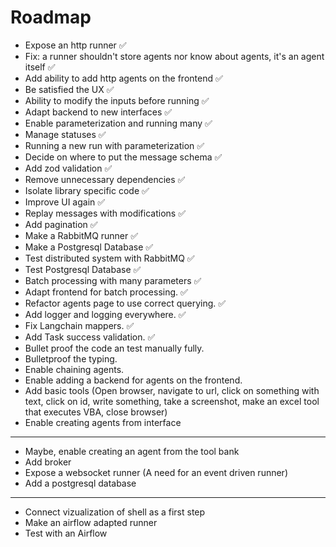 # Roadmap

- Expose an http runner ✅
- Fix: a runner shouldn't store agents nor know about agents, it's an agent itself ✅
- Add ability to add http agents on the frontend ✅
- Be satisfied the UX ✅
- Ability to modify the inputs before running ✅
- Adapt backend to new interfaces ✅
- Enable parameterization and running many ✅
- Manage statuses ✅
- Running a new run with parameterization ✅
- Decide on where to put the message schema ✅
- Add zod validation ✅
- Remove unnecessary dependencies ✅
- Isolate library specific code ✅
- Improve UI again ✅
- Replay messages with modifications ✅
- Add pagination ✅
- Make a RabbitMQ runner ✅
- Make a Postgresql Database ✅
- Test distributed system with RabbitMQ ✅
- Test Postgresql Database ✅
- Batch processing with many parameters ✅
- Adapt frontend for batch processing. ✅
- Refactor agents page to use correct querying. ✅
- Add logger and logging everywhere. ✅
- Fix Langchain mappers. ✅
- Add Task success validation. ✅
- Bullet proof the code an test manually fully.
- Bulletproof the typing.
- Enable chaining agents.
- Enable adding a backend for agents on the frontend.
- Add basic tools (Open browser, navigate to url, click on something with text, click on id, write something, take a screenshot, make an excel tool that executes VBA, close browser)
- Enable creating agents from interface

---

- Maybe, enable creating an agent from the tool bank
- Add broker
- Expose a websocket runner (A need for an event driven runner)
- Add a postgresql database

---

- Connect vizualization of shell as a first step
- Make an airflow adapted runner
- Test with an Airflow
